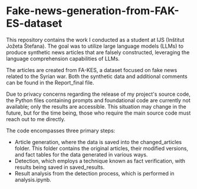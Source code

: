 # Fake-news-generation-from-FAK-ES-dataset
This repository contains the work I conducted as a student at IJS (Inštitut Jožeta Štefana). The goal was to utilize large language models (LLMs) to produce synthetic news articles that are falsely constructed, leveraging the language comprehension capabilities of LLMs.

The articles are created from FA-KES, a dataset focused on fake news related to the Syrian war. Both the synthetic data and additional comments can be found in the Report_final file.

Due to privacy concerns regarding the release of my project's source code, the Python files containing prompts and foundational code are currently not available; only the results are accessible. This situation may change in the future, but for the time being, those who require the main source code must reach out to me directly.

The code encompasses three primary steps:

- Article generation, where the data is saved into the changed_articles folder. This folder contains the original articles, their modified versions, and fact tables for the data generated in various ways.
- Detection, which employs a technique known as fact verification, with results being saved in saved_results.
- Result analysis from the detection process, which is performed in analysis.ipynb.



